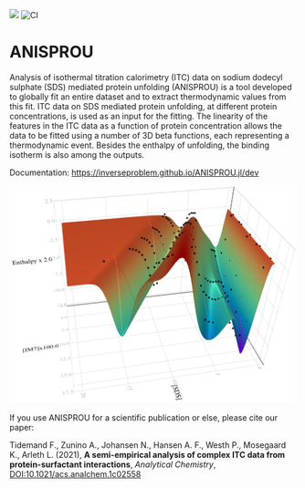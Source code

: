 [![](https://img.shields.io/badge/docs-dev-blue.svg)](https://inverseproblem.github.io/ANISPROU.jl/dev)
![CI](https://github.com/inverseproblem/ANISPROU.jl/workflows/CI/badge.svg)

# ANISPROU
Analysis of isothermal titration calorimetry (ITC) data on sodium dodecyl sulphate (SDS) mediated protein unfolding (ANISPROU) is a tool developed to globally fit an entire dataset and to extract thermodynamic values from this fit. ITC data on SDS mediated protein unfolding, at different protein concentrations, is used as an input for the fitting. The linearity of the features in the ITC data as a function of protein concentration allows the data to be fitted using a number of 3D beta functions, each representing a thermodynamic event. Besides the enthalpy of unfolding, the binding isotherm is also among the outputs. 

Documentation: https://inverseproblem.github.io/ANISPROU.jl/dev

![surf3d](surf3d1_paper.png)

If you use ANISPROU for a scientific publication or else, please cite our paper:
 
Tidemand F., Zunino A., Johansen N., Hansen A. F., Westh P., Mosegaard K., Arleth L. (2021), **A semi-empirical analysis of complex ITC data from protein-surfactant interactions**, *Analytical Chemistry*, [DOI:10.1021/acs.analchem.1c02558](http://dx.doi.org/10.1021/acs.analchem.1c02558)
